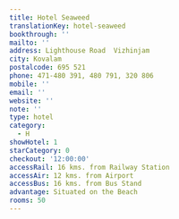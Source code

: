 ```yaml
---
title: Hotel Seaweed
translationKey: hotel-seaweed
bookthrough: ''
mailto: ''
address: Lighthouse Road  Vizhinjam
city: Kovalam
postalcode: 695 521
phone: 471-480 391, 480 791, 320 806
mobile: ''
email: ''
website: ''
note: ''
type: hotel
category:
  - H
showHotel: 1
starCategory: 0
checkout: '12:00:00'
accessRail: 16 kms. from Railway Station
accessAir: 12 kms. from Airport
accessBus: 16 kms. from Bus Stand
advantage: Situated on the Beach
rooms: 50
---
```

